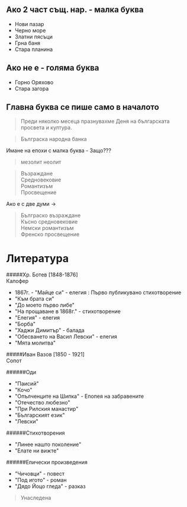 Ако 2 част същ. нар. - малка буква
----------------------------------
- Нови пазар  
 - Черно море  
 - Златни пясъци  
 - Грна баня  
 - Стара планина  

Ако не е - голяма буква
-----------------------
- Горно Оряхово
- Стара загора

Главна буква се пише само в началото
------------------------------------
> Преди няколко месеца празнувахме Деня на българската просвета и култура.

> Бълграска народна банка

Имане на епохи с малка буква - Защо???
> мезолит
> неолит

> Възраждане  
> Средновековие  
> Романтизъм  
> Просвещение  

Ако е с две думи ->
> Бълграско възраждане  
> Късно средновековие  
> Немски романтизъм  
> Френско просвещение  

Литература
==========

#####Хр. Ботев
[1848-1876]  
Калофер  
 - 1867г. - "Майце си" - елегия : Първо публикувано стихотворение
 - "Към брата си"
 - "До моето първо либе"
 - "На прощаване в 1868г." - стихотворение
 - "Елегия" - елегия
 - "Борба"
 - "Хаджи Димитър" - балада
 - "Обесването на Васил Левски" - елегия
 - "Мята молитва"

#####Иван Вазов
[1850 - 1921]  
Сопот  

######Оди  
- "Паисий"
- "Кочо"
- "Опълченците на Шипка" - Епопея на забравените
- "Отечество любезно"
- "При Рилския манастир"
- "Българският език"
- "Левски" 

######Стихотворения  
- "Линее нашто поколение"
- "Елате ни вижте"

######Епически произведения
- "Чичовци" - повест
- "Под игото" - роман
- "Дядо Йоцо гледа" - разказ

> Унаследена
